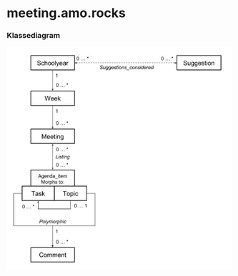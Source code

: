 # meeting.amo.rocks

### Klassediagram
![klassen-diagram](https://github.com/amorocks/meeting/raw/master/CLASSDIAGRAM_v7.jpg)
